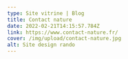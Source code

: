 ```yaml
---
type: Site vitrine | Blog
title: Contact nature
date: 2022-02-21T14:15:57.784Z
link: https://www.contact-nature.fr/
cover: /img/upload/contact-nature.jpg
alt: Site design rando
---
```

